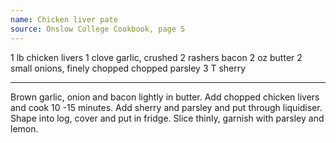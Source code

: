 ```yaml
---
name: Chicken liver pate
source: Onslow College Cookbook, page 5
---
```


1 lb chicken livers
1 clove garlic, crushed
2 rashers bacon
2 oz butter
2 small onions, finely chopped
chopped parsley
3 T sherry

---

Brown garlic, onion and bacon lightly in butter.  Add chopped chicken livers and cook 10 -15 minutes.  Add sherry and parsley and put through liquidiser.  Shape into log, cover and put in fridge.  Slice thinly, garnish with parsley and lemon.


